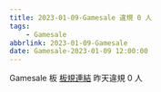 ```yaml
---
title: 2023-01-09-Gamesale 違規 0 人
tags:
    - Gamesale
abbrlink: 2023-01-09-Gamesale
date: Gamesale-2023-01-09 12:00:00
---
```

Gamesale 板 [板規連結](https://www.ptt.cc/bbs/Gossiping/M.1637425085.A.07D.html)
昨天違規 0 人
